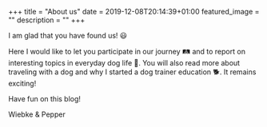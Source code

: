 +++
title =  "About us"
date = 2019-12-08T20:14:39+01:00
featured_image = ""
description = ""
+++

I am glad that you have found us! 😃

Here I would like to let you participate in our journey 🛤️ and to report on interesting topics in everyday dog life 🐶. You will also read more about traveling with a dog and why I started a dog trainer education 🐕. It remains exciting!

Have fun on this blog!

Wiebke & Pepper
